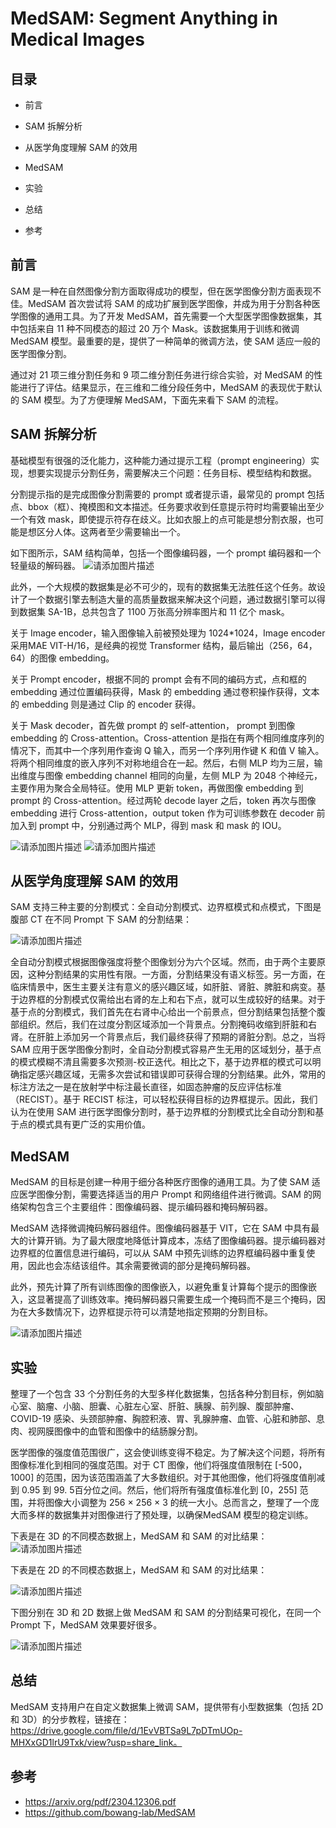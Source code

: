 # MedSAM: Segment Anything in Medical Images

## 目录

- 前言
- SAM 拆解分析   
- 从医学角度理解 SAM 的效用
- MedSAM
- 实验

- 总结
- 参考

## 前言

SAM 是一种在自然图像分割方面取得成功的模型，但在医学图像分割方面表现不佳。MedSAM 首次尝试将 SAM 的成功扩展到医学图像，并成为用于分割各种医学图像的通用工具。为了开发 MedSAM，首先需要一个大型医学图像数据集，其中包括来自 11 种不同模态的超过 20 万个 Mask。该数据集用于训练和微调 MedSAM 模型。最重要的是，提供了一种简单的微调方法，使 SAM 适应一般的医学图像分割。

通过对 21 项三维分割任务和 9 项二维分割任务进行综合实验，对 MedSAM 的性能进行了评估。结果显示，在三维和二维分段任务中，MedSAM 的表现优于默认的 SAM 模型。为了方便理解 MedSAM，下面先来看下 SAM 的流程。

## SAM 拆解分析 

基础模型有很强的泛化能力，这种能力通过提示工程（prompt engineering）实现，想要实现提示分割任务，需要解决三个问题：任务目标、模型结构和数据。

分割提示指的是完成图像分割需要的 prompt 或者提示语，最常见的 prompt 包括点、bbox（框）、掩模图和文本描述。任务要求收到任意提示符时均需要输出至少一个有效 mask，即使提示符存在歧义。比如衣服上的点可能是想分割衣服，也可能是想区分人体。这两者至少需要输出一个。

如下图所示，SAM 结构简单，包括一个图像编码器，一个 prompt 编码器和一个轻量级的解码器。
![请添加图片描述](https://img-blog.csdnimg.cn/23fab629388245dda27641f9ceaf48e2.png)


此外，一个大规模的数据集是必不可少的，现有的数据集无法胜任这个任务。故设计了一个数据引擎去制造大量的高质量数据来解决这个问题，通过数据引擎可以得到数据集 SA-1B，总共包含了 1100 万张高分辨率图片和 11 亿个 mask。

关于 Image encoder，输入图像输入前被预处理为 1024*1024，Image encoder 采用MAE VIT-H/16，是经典的视觉 Transformer 结构，最后输出（256，64，64）的图像 embedding。

关于 Prompt encoder，根据不同的 prompt 会有不同的编码方式，点和框的 embedding 通过位置编码获得，Mask 的 embedding 通过卷积操作获得，文本的 embedding 则是通过 Clip 的 encoder 获得。

关于 Mask decoder，首先做 prompt 的 self-attention， prompt 到图像 embedding 的 Cross-attention。Cross-attention 是指在有两个相同维度序列的情况下，而其中一个序列用作查询 Q 输入，而另一个序列用作键 K 和值 V 输入。将两个相同维度的嵌入序列不对称地组合在一起。然后，右侧 MLP 均为三层，输出维度与图像 embedding channel 相同的向量，左侧 MLP 为 2048 个神经元，主要作用为聚合全局特征。使用 MLP 更新 token，再做图像 embedding 到 prompt 的 Cross-attention。经过两轮 decode layer 之后，token 再次与图像 embedding 进行 Cross-attention，output token 作为可训练参数在 decoder 前加入到 prompt 中，分别通过两个 MLP，得到 mask 和 mask 的 IOU。

![请添加图片描述](https://img-blog.csdnimg.cn/aa1f4a2fb8ae4b5fba3c90ac38e4b7ef.png)
![请添加图片描述](https://img-blog.csdnimg.cn/83da919662c04a7180fc5f6f0067e830.png)


## 从医学角度理解 SAM 的效用

SAM 支持三种主要的分割模式：全自动分割模式、边界框模式和点模式，下图是腹部 CT 在不同 Prompt 下 SAM 的分割结果：

![请添加图片描述](https://img-blog.csdnimg.cn/4d82100c3fc543cba55592a92f04b919.png)


全自动分割模式根据图像强度将整个图像划分为六个区域。然而，由于两个主要原因，这种分割结果的实用性有限。一方面，分割结果没有语义标签。另一方面，在临床情景中，医生主要关注有意义的感兴趣区域，如肝脏、肾脏、脾脏和病变。基于边界框的分割模式仅需给出右肾的左上和右下点，就可以生成较好的结果。对于基于点的分割模式，我们首先在右肾中心给出一个前景点，但分割结果包括整个腹部组织。然后，我们在过度分割区域添加一个背景点。分割掩码收缩到肝脏和右肾。在肝脏上添加另一个背景点后，我们最终获得了预期的肾脏分割。总之，当将 SAM 应用于医学图像分割时，全自动分割模式容易产生无用的区域划分，基于点的模式模糊不清且需要多次预测-校正迭代。相比之下，基于边界框的模式可以明确指定感兴趣区域，无需多次尝试和错误即可获得合理的分割结果。此外，常用的标注方法之一是在放射学中标注最长直径，如固态肿瘤的反应评估标准（RECIST）。基于 RECIST 标注，可以轻松获得目标的边界框提示。因此，我们认为在使用 SAM 进行医学图像分割时，基于边界框的分割模式比全自动分割和基于点的模式具有更广泛的实用价值。

## MedSAM

MedSAM 的目标是创建一种用于细分各种医疗图像的通用工具。为了使 SAM 适应医学图像分割，需要选择适当的用户 Prompt 和网络组件进行微调。SAM 的网络架构包含三个主要组件：图像编码器、提示编码器和掩码解码器。

MedSAM 选择微调掩码解码器组件。图像编码器基于 VIT，它在 SAM 中具有最大的计算开销。为了最大限度地降低计算成本，冻结了图像编码器。提示编码器对边界框的位置信息进行编码，可以从 SAM 中预先训练的边界框编码器中重复使用，因此也会冻结该组件。其余需要微调的部分是掩码解码器。

此外，预先计算了所有训练图像的图像嵌入，以避免重复计算每个提示的图像嵌入，这显著提高了训练效率。掩码解码器只需要生成一个掩码而不是三个掩码，因为在大多数情况下，边界框提示符可以清楚地指定预期的分割目标。

![请添加图片描述](https://img-blog.csdnimg.cn/1f7521fd8f924ab6ae8bba35cc0cb63f.png)


## 实验

整理了一个包含 33 个分割任务的大型多样化数据集，包括各种分割目标，例如脑心室、脑瘤、小脑、胆囊、心脏左心室、肝脏、胰腺、前列腺、腹部肿瘤、COVID-19 感染、头颈部肿瘤、胸腔积液、胃、乳腺肿瘤、血管、心脏和肺部、息肉、视网膜图像中的血管和图像中的结肠腺分割。

医学图像的强度值范围很广，这会使训练变得不稳定。为了解决这个问题，将所有图像标准化到相同的强度范围。对于 CT 图像，他们将强度值限制在 [-500，1000] 的范围，因为该范围涵盖了大多数组织。对于其他图像，他们将强度值削减到 0.95 到 99. 5百分位之间。然后，他们将所有强度值标准化到 [0，255] 范围，并将图像大小调整为 256 × 256 × 3 的统一大小。总而言之，整理了一个庞大而多样的数据集并对图像进行了预处理，以确保MedSAM 模型的稳定训练。

下表是在 3D 的不同模态数据上，MedSAM 和 SAM 的对比结果：
![请添加图片描述](https://img-blog.csdnimg.cn/46c48314661149d09ba693f932854f1d.png)


下表是在 2D 的不同模态数据上，MedSAM 和 SAM 的对比结果：

![请添加图片描述](https://img-blog.csdnimg.cn/1301be39f6264c4e93d57d97c5613360.png)


下图分别在 3D 和 2D 数据上做 MedSAM 和 SAM 的分割结果可视化，在同一个 Prompt 下，MedSAM 效果要好很多。

![请添加图片描述](https://img-blog.csdnimg.cn/d799c548cd864b39b469b34e14fffbc2.png)


## 总结

MedSAM 支持用户在自定义数据集上微调 SAM，提供带有小型数据集（包括 2D 和 3D）的分步教程，链接在：https://drive.google.com/file/d/1EvVBTSa9L7pDTmUOp-MHXxGD1lrU9Txk/view?usp=share_link。


## 参考

- https://arxiv.org/pdf/2304.12306.pdf
- https://github.com/bowang-lab/MedSAM

